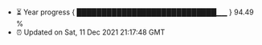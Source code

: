 - ⏳ Year progress { ████████████████████████████▁▁ } 94.49 %
- ⏰ Updated on Sat, 11 Dec 2021 21:17:48 GMT

